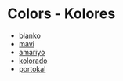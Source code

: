 # Colors - Kolores

* [blanko](https://lad.wikipedia.org/wiki/Blanko)
* [mavi](https://lad.wikipedia.org/wiki/Mavi)
* [amariyo](https://lad.wikipedia.org/wiki/Amariyo)
* [kolorado](https://lad.wikipedia.org/wiki/Kolorado)
* [portokal](https://lad.wikipedia.org/wiki/Portokal_(kolor))
